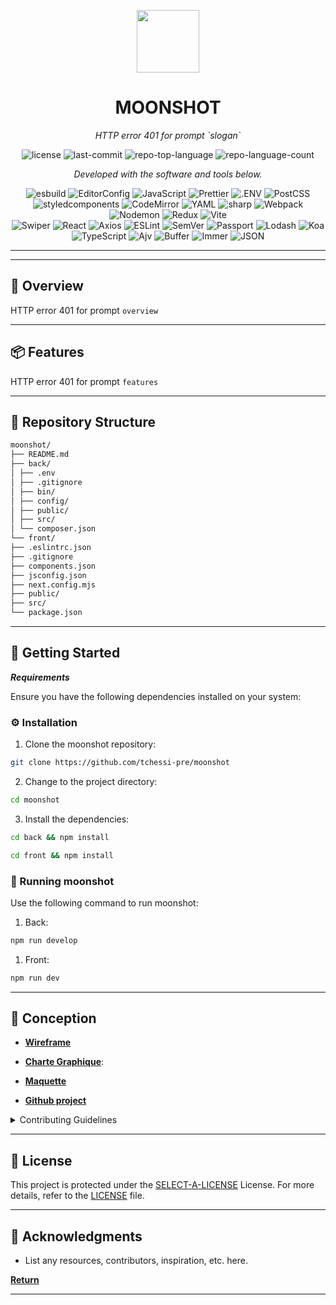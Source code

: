 <p align="center">
  <img src="https://cdn-icons-png.flaticon.com/512/6295/6295417.png" width="100" />
</p>
<p align="center">
    <h1 align="center">MOONSHOT</h1>
</p>
<p align="center">
    <em>HTTP error 401 for prompt `slogan`</em>
</p>
<p align="center">
	<img src="https://img.shields.io/github/license/tchessi-pre/moonshot?style=flat&color=0080ff" alt="license">
	<img src="https://img.shields.io/github/last-commit/tchessi-pre/moonshot?style=flat&logo=git&logoColor=white&color=0080ff" alt="last-commit">
	<img src="https://img.shields.io/github/languages/top/tchessi-pre/moonshot?style=flat&color=0080ff" alt="repo-top-language">
	<img src="https://img.shields.io/github/languages/count/tchessi-pre/moonshot?style=flat&color=0080ff" alt="repo-language-count">
<p>
<p align="center">
		<em>Developed with the software and tools below.</em>
</p>
<p align="center">
	<img src="https://img.shields.io/badge/esbuild-FFCF00.svg?style=flat&logo=esbuild&logoColor=black" alt="esbuild">
	<img src="https://img.shields.io/badge/EditorConfig-FEFEFE.svg?style=flat&logo=EditorConfig&logoColor=black" alt="EditorConfig">
	<img src="https://img.shields.io/badge/JavaScript-F7DF1E.svg?style=flat&logo=JavaScript&logoColor=black" alt="JavaScript">
	<img src="https://img.shields.io/badge/Prettier-F7B93E.svg?style=flat&logo=Prettier&logoColor=black" alt="Prettier">
	<img src="https://img.shields.io/badge/.ENV-ECD53F.svg?style=flat&logo=dotenv&logoColor=black" alt=".ENV">
	<img src="https://img.shields.io/badge/PostCSS-DD3A0A.svg?style=flat&logo=PostCSS&logoColor=white" alt="PostCSS">
	<img src="https://img.shields.io/badge/styledcomponents-DB7093.svg?style=flat&logo=styled-components&logoColor=white" alt="styledcomponents">
	<img src="https://img.shields.io/badge/CodeMirror-D30707.svg?style=flat&logo=CodeMirror&logoColor=white" alt="CodeMirror">
	<img src="https://img.shields.io/badge/YAML-CB171E.svg?style=flat&logo=YAML&logoColor=white" alt="YAML">
	<img src="https://img.shields.io/badge/sharp-99CC00.svg?style=flat&logo=sharp&logoColor=white" alt="sharp">
	<img src="https://img.shields.io/badge/Webpack-8DD6F9.svg?style=flat&logo=Webpack&logoColor=black" alt="Webpack">
	<img src="https://img.shields.io/badge/Nodemon-76D04B.svg?style=flat&logo=Nodemon&logoColor=white" alt="Nodemon">
	<img src="https://img.shields.io/badge/Redux-764ABC.svg?style=flat&logo=Redux&logoColor=white" alt="Redux">
	<img src="https://img.shields.io/badge/Vite-646CFF.svg?style=flat&logo=Vite&logoColor=white" alt="Vite">
	<br>
	<img src="https://img.shields.io/badge/Swiper-6332F6.svg?style=flat&logo=Swiper&logoColor=white" alt="Swiper">
	<img src="https://img.shields.io/badge/React-61DAFB.svg?style=flat&logo=React&logoColor=black" alt="React">
	<img src="https://img.shields.io/badge/Axios-5A29E4.svg?style=flat&logo=Axios&logoColor=white" alt="Axios">
	<img src="https://img.shields.io/badge/ESLint-4B32C3.svg?style=flat&logo=ESLint&logoColor=white" alt="ESLint">
	<img src="https://img.shields.io/badge/SemVer-3F4551.svg?style=flat&logo=SemVer&logoColor=white" alt="SemVer">
	<img src="https://img.shields.io/badge/Passport-34E27A.svg?style=flat&logo=Passport&logoColor=white" alt="Passport">
	<img src="https://img.shields.io/badge/Lodash-3492FF.svg?style=flat&logo=Lodash&logoColor=white" alt="Lodash">
	<img src="https://img.shields.io/badge/Koa-33333D.svg?style=flat&logo=Koa&logoColor=white" alt="Koa">
	<img src="https://img.shields.io/badge/TypeScript-3178C6.svg?style=flat&logo=TypeScript&logoColor=white" alt="TypeScript">
	<img src="https://img.shields.io/badge/Ajv-23C8D2.svg?style=flat&logo=Ajv&logoColor=white" alt="Ajv">
	<img src="https://img.shields.io/badge/Buffer-231F20.svg?style=flat&logo=Buffer&logoColor=white" alt="Buffer">
	<img src="https://img.shields.io/badge/Immer-00E7C3.svg?style=flat&logo=Immer&logoColor=white" alt="Immer">
	<img src="https://img.shields.io/badge/JSON-000000.svg?style=flat&logo=JSON&logoColor=white" alt="JSON">
</p>
<hr>

---

## 📍 Overview

HTTP error 401 for prompt `overview`

---

## 📦 Features

HTTP error 401 for prompt `features`

---

## 📂 Repository Structure

```sh
moonshot/
├── README.md
├── back/
│ ├── .env
│ ├── .gitignore
│ ├── bin/
│ ├── config/
│ ├── public/
│ ├── src/
│ └── composer.json
└── front/
├── .eslintrc.json
├── .gitignore
├── components.json
├── jsconfig.json
├── next.config.mjs
├── public/
├── src/
└── package.json
```

---

## 🚀 Getting Started

***Requirements***

Ensure you have the following dependencies installed on your system:


### ⚙️ Installation

1. Clone the moonshot repository:

```sh
git clone https://github.com/tchessi-pre/moonshot
```

2. Change to the project directory:

```sh
cd moonshot
```

3. Install the dependencies:

```sh
cd back && npm install
```
```sh
cd front && npm install
```

### 🤖 Running moonshot

Use the following command to run moonshot:
1. Back:
```sh
npm run develop
```
1. Front:
```sh
npm run dev
```

---
## 🤝 Conception

- **[Wireframe](https://www.figma.com/design/nDGHtKKFkStm1zVtugfFhx/Untitled?node-id=0-1&t=9wNLLy8oaECfHVId-0)**

- **[Charte Graphique](https://www.figma.com/design/BgWusehb6e9POtgL4tUnO0/Untitled?node-id=1-2&t=7oAUOfUXRkXdFBVk-0)**:
- **[Maquette](https://www.figma.com/design/BgWusehb6e9POtgL4tUnO0/Untitled?node-id=1-2&t=7oAUOfUXRkXdFBVk-0)**
- **[Github project](https://github.com/users/tchessi-pre/projects/3)**

<details closed>
    <summary>Contributing Guidelines</summary>

1. **Fork the Repository**: Start by forking the project repository to your GitHub account.
2. **Clone Locally**: Clone the forked repository to your local machine using a Git client.
   ```sh
   git clone https://github.com/tchessi-pre/moonshot
   ```
3. **Create a New Branch**: Always work on a new branch, giving it a descriptive name.
   ```sh
   git checkout -b new-feature-x
   ```
4. **Make Your Changes**: Develop and test your changes locally.
5. **Commit Your Changes**: Commit with a clear message describing your updates.
   ```sh
   git commit -m 'Implemented new feature x.'
   ```
6. **Push to GitHub**: Push the changes to your forked repository.
   ```sh
   git push origin new-feature-x
   ```
7. **Submit a Pull Request**: Create a PR against the original project repository. Clearly describe the changes and their motivations.

Once your PR is reviewed and approved, it will be merged into the main branch.

</details>

---

## 📄 License

This project is protected under the [SELECT-A-LICENSE](https://choosealicense.com/licenses) License. For more details, refer to the [LICENSE](https://choosealicense.com/licenses/) file.

---

## 👏 Acknowledgments

- List any resources, contributors, inspiration, etc. here.

[**Return**](#-quick-links)

---
